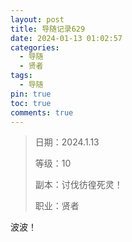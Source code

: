 ```yaml
---
layout: post
title: 导随记录629
date: 2024-01-13 01:02:57
categories:
  - 导随
  - 贤者
tags:
  - 导随
pin: true
toc: true
comments: true
---
```

> 日期：2024.1.13
>
> 等级：10
>
> 副本：讨伐彷徨死灵！
>
> 职业：贤者

波波！